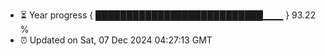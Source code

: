 - ⏳ Year progress { ███████████████████████████▁▁▁ } 93.22 %
- ⏰ Updated on Sat, 07 Dec 2024 04:27:13 GMT

